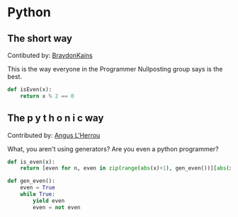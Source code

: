 # Python

## The short way
Contibuted by: [BraydonKains](https://github.com/BraydonKains)

This is the way everyone in the Programmer Nullposting group says is the best.

```python
def isEven(x):
    return x % 2 == 0
```
## The p y t h o n i c way
Contributed by: [Angus L'Herrou](https://github.com/angus-lherrou)

What, you aren't using generators? Are you even a python programmer?

```python
def is_even(x):
    return [even for n, even in zip(range(abs(x)+1), gen_even())][abs(x)]

def gen_even():
    even = True
    while True:
        yield even
        even = not even
```
